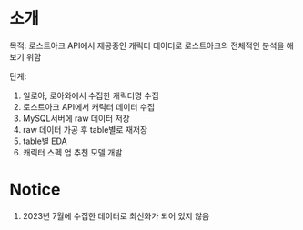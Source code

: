 # 소개
목적: 로스트아크 API에서 제공중인 캐릭터 데이터로 로스트아크의 전체적인 분석을 해보기 위함

단계: 
  1. 일로아, 로아와에서 수집한 캐릭터명 수집
  2. 로스트아크 API에서 캐릭터 데이터 수집
  3. MySQL서버에 raw 데이터 저장
  4. raw 데이터 가공 후 table별로 재저장
  5. table별 EDA
  6. 캐릭터 스펙 업 추천 모델 개발

# Notice
1. 2023년 7월에 수집한 데이터로 최신화가 되어 있지 않음

